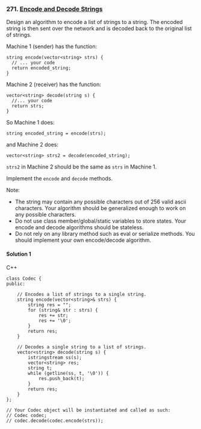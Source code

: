 ### 271\. [Encode and Decode Strings](https://leetcode.com/problems/encode-and-decode-strings/)

Design an algorithm to encode a list of strings to a string. The encoded string is then sent over the network and is decoded back to the original list of strings.

Machine 1 (sender) has the function:
```
string encode(vector<string> strs) {
  // ... your code
  return encoded_string;
}
```

Machine 2 (receiver) has the function:
```
vector<string> decode(string s) {
  //... your code
  return strs;
}
```

So Machine 1 does:
```
string encoded_string = encode(strs);
```

and Machine 2 does:
```
vector<string> strs2 = decode(encoded_string);
```

```strs2``` in Machine 2 should be the same as ```strs``` in Machine 1.

Implement the ```encode``` and ```decode``` methods.


Note:

* The string may contain any possible characters out of 256 valid ascii characters. Your algorithm should be generalized enough to work on any possible characters.
* Do not use class member/global/static variables to store states. Your encode and decode algorithms should be stateless.
* Do not rely on any library method such as eval or serialize methods. You should implement your own encode/decode algorithm.

#### Solution 1

C++

```
class Codec {
public:

    // Encodes a list of strings to a single string.
    string encode(vector<string>& strs) {
        string res = "";
        for (string& str : strs) {
            res += str;
            res += '\0';
        }
        return res;
    }

    // Decodes a single string to a list of strings.
    vector<string> decode(string s) {
        istringstream ss(s);
        vector<string> res;
        string t;
        while (getline(ss, t, '\0')) {
            res.push_back(t);
        }
        return res;
    }
};

// Your Codec object will be instantiated and called as such:
// Codec codec;
// codec.decode(codec.encode(strs));
```
